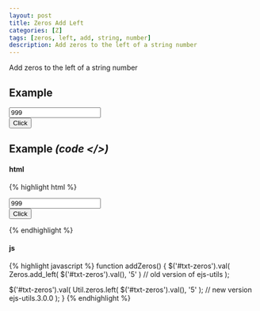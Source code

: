 ```yaml
---
layout: post
title: Zeros Add Left
categories: [Z]
tags: [zeros, left, add, string, number]
description: Add zeros to the left of a string number
---
```


Add zeros to the left of a string number

## Example

<form class="form-inline" role="form" >
  <div class="form-group" >
    <input type="text" class="form-control" id="txt-zeros" name="txt-zeros" placeholder="type a number" value="999" >
  </div>
  <button type="button" class="btn btn-default" onclick="javascript:addZeros()" >Click</button>
</form>

<script>
  function addZeros() {
    $('#txt-zeros').val(
      Util.zeros.left( $('#txt-zeros').val(), '5' ) // new version ejs-utils.3.0.0
    );
  }
</script>

## Example <i>(code </>)</i>

#### html

{% highlight html %}
<form class="form-inline" role="form" >
  <div class="form-group" >
    <input type="text" class="form-control" id="txt-zeros" name="txt-zeros" placeholder="type a number" value="999" >
  </div>
  <button type="button" class="btn btn-default" onclick="javascript:addZeros()" >Click</button>
</form>
{% endhighlight %}

#### js

{% highlight javascript %}
function addZeros() {
  $('#txt-zeros').val(
    Zeros.add_left( $('#txt-zeros').val(), '5' ) // old version of ejs-utils
  );

  $('#txt-zeros').val(
    Util.zeros.left( $('#txt-zeros').val(), '5' ); // new version ejs-utils.3.0.0
  );
}
{% endhighlight %}
